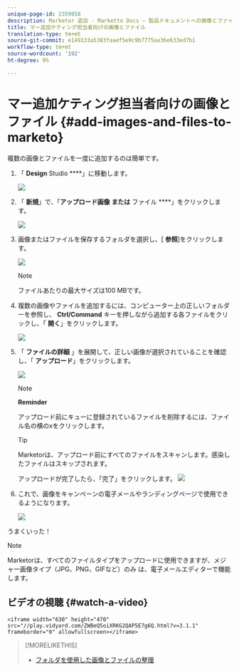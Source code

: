 ```yaml
---
unique-page-id: 2359858
description: Marketor 追加 - Marketto Docs — 製品ドキュメントへの画像とファイル
title: マー追加ケティング担当者向けの画像とファイル
translation-type: tm+mt
source-git-commit: e149133a5383faaef5e9c9b7775ae36e633ed7b1
workflow-type: tm+mt
source-wordcount: '192'
ht-degree: 0%

---
```



# マー追加ケティング担当者向けの画像とファイル {#add-images-and-files-to-marketo}

複数の画像とファイルを一度に追加するのは簡単です。

1. 「 **Design** Studio ****」に移動します。

   ![](assets/designstudio.png)

1. 「 **新規**」で、「**アップロード画像** **または** ファイル ****」をクリックします。

   ![](assets/image2014-9-15-18-3a5-3a33.png)

1. 画像またはファイルを保存するフォルダを選択し、[ **参照**]をクリックします。

   ![](assets/image2014-9-15-18-3a6-3a21.png)

   >[!NOTE]
   >
   >ファイルあたりの最大サイズは100 MBです。

1. 複数の画像やファイルを追加するには、コンピューター上の正しいフォルダーを参照し、 **Ctrl/Command** キーを押しながら追加する各ファイルをクリックし、「 **開く**」をクリックします。

   ![](assets/image2014-9-15-18-3a6-3a58.png)

1. 「 **ファイルの詳細** 」を展開して、正しい画像が選択されていることを確認し、「 **アップロード**」をクリックします。

   ![](assets/image2014-9-15-18-3a7-3a22.png)

   >[!NOTE]
   >
   >**Reminder**
   >
   >
   >アップロード前にキューに登録されているファイルを削除するには、ファイル名の横のxをクリックします。

   >[!TIP]
   >
   >Marketorは、アップロード前にすべてのファイルをスキャンします。感染したファイルはスキップされます。

   アップロードが完了したら、「完了」をクリックします。
   ![](assets/image2014-9-15-18-3a8-3a34.png)

1. これで、画像をキャンペーンの電子メールやランディングページで使用できるようになります。

   ![](assets/image2014-9-15-18-3a8-3a45.png)

うまくいった！

>[!NOTE]
>
>Marketorは、すべてのファイルタイプをアップロードに使用できますが、メジャー画像タイプ（JPG、PNG、GIFなど）のみ は、電子メールエディターで機能します。

## ビデオの視聴 {#watch-a-video}

`<iframe width="630" height="470" src="//play.vidyard.com/ZWBeQ5oiXRKG2QAP5E7g6Q.html?v=3.1.1" frameborder="0" allowfullscreen></iframe>`

>[!MORELIKETHIS]
>
>* [フォルダを使用した画像とファイルの整理](organize-your-images-and-files-using-folders.md)

>



